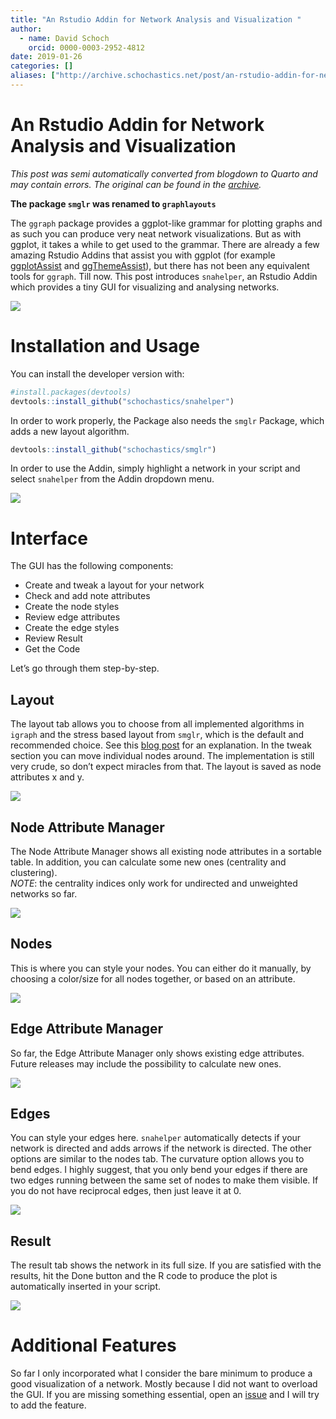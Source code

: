 ```yaml
---
title: "An Rstudio Addin for Network Analysis and Visualization "
author:
  - name: David Schoch
    orcid: 0000-0003-2952-4812
date: 2019-01-26
categories: []
aliases: ["http://archive.schochastics.net/post/an-rstudio-addin-for-network-analysis-and-visualization/"]
---
```


# An Rstudio Addin for Network Analysis and Visualization

*This post was semi automatically converted from blogdown to Quarto and may contain errors. The original can be found in the [archive](http://archive.schochastics.net/post/an-rstudio-addin-for-network-analysis-and-visualization/).*


**The package `smglr` was renamed to `graphlayouts`**

The `ggraph` package provides a ggplot-like grammar for plotting graphs
and as such you can produce very neat network visualizations. But as
with ggplot, it takes a while to get used to the grammar. There are
already a few amazing Rstudio Addins that assist you with ggplot (for
example [ggplotAssist](https://github.com/cardiomoon/ggplotAssist) and
[ggThemeAssist](https://cran.r-project.org/web/packages/ggThemeAssist/index.html)),
but there has not been any equivalent tools for `ggraph`. Till now. This
post introduces `snahelper`, an Rstudio Addin which provides a tiny GUI
for visualizing and analysing networks.

![](example.png)

# Installation and Usage

You can install the developer version with:

``` r
#install.packages(devtools)
devtools::install_github("schochastics/snahelper")
```

In order to work properly, the Package also needs the `smglr` Package,
which adds a new layout algorithm.

``` r
devtools::install_github("schochastics/smglr")
```

In order to use the Addin, simply highlight a network in your script and
select `snahelper` from the Addin dropdown menu.

![](snahelper.gif)

# Interface

The GUI has the following components:

-   Create and tweak a layout for your network
-   Check and add note attributes
-   Create the node styles
-   Review edge attributes
-   Create the edge styles
-   Review Result
-   Get the Code

Let’s go through them step-by-step.

## Layout

The layout tab allows you to choose from all implemented algorithms in
`igraph` and the stress based layout from `smglr`, which is the default
and recommended choice. See this [blog
post](http://blog.schochastics.net/post/stress-based-graph-layouts/) for
an explanation. In the tweak section you can move individual nodes
around. The implementation is still very crude, so don’t expect miracles
from that. The layout is saved as node attributes x and y.

![](layout.png)

## Node Attribute Manager

The Node Attribute Manager shows all existing node attributes in a
sortable table. In addition, you can calculate some new ones (centrality
and clustering).  
*NOTE*: the centrality indices only work for undirected and unweighted
networks so far.

![](NattributeMan.png)

## Nodes

This is where you can style your nodes. You can either do it manually,
by choosing a color/size for all nodes together, or based on an
attribute.

![](nodes.png)

## Edge Attribute Manager

So far, the Edge Attribute Manager only shows existing edge attributes.
Future releases may include the possibility to calculate new ones.

![](EattributeMan.png)

## Edges

You can style your edges here. `snahelper` automatically detects if your
network is directed and adds arrows if the network is directed. The
other options are similar to the nodes tab. The curvature option allows
you to bend edges. I highly suggest, that you only bend your edges if
there are two edges running between the same set of nodes to make them
visible. If you do not have reciprocal edges, then just leave it at 0.

![](edges.png)

## Result

The result tab shows the network in its full size. If you are satisfied
with the results, hit the Done button and the R code to produce the plot
is automatically inserted in your script.

![](result.png)

# Additional Features

So far I only incorporated what I consider the bare minimum to produce a
good visualization of a network. Mostly because I did not want to
overload the GUI. If you are missing something essential, open an
[issue](https://github.com/schochastics/snahelper/issues) and I will try
to add the feature.

